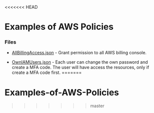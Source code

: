 <<<<<<< HEAD
# Examples of AWS Policies

### Files

* [AllBillingAccess.json](./files/AllBillingAccess.json) - Grant permission to all AWS billing console.

* [OwnIAMUsers.json](./files/OwnIAMUsers.json) - Each user can change the own password and create a MFA code. The user will have access the resources, only if create a MFA code first.
=======
# Examples-of-AWS-Policies
>>>>>>> master
